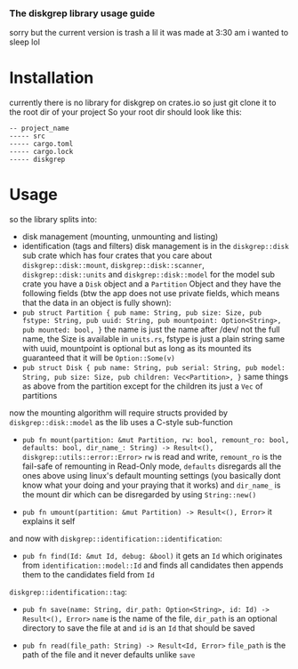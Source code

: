 ### The diskgrep library usage guide

sorry but the current version is trash a lil it was made at 3:30 am i wanted to sleep lol

# Installation
currently there is no library for diskgrep on crates.io so just git clone it to the root dir of your project
So your root dir should look like this:
```
-- project_name
----- src
----- cargo.toml
----- cargo.lock
----- diskgrep
```

# Usage
so the library splits into:
- disk management (mounting, unmounting and listing)
- identification (tags and filters)
disk management is in the `diskgrep::disk` sub crate which has four crates that you care about `diskgrep::disk::mount`, `diskgrep::disk::scanner`, `diskgrep::disk::units` and `diskgrep::disk::model`
for the model sub crate you have a `Disk` object and a `Partition` Object and they have the following fields (btw the app does not use private fields, which means that the data in an object is fully shown):
- `pub struct Partition {
    pub name: String,
    pub size: Size,
    pub fstype: String,
    pub uuid: String,
    pub mountpoint: Option<String>,
    pub mounted: bool,
}`
  the name is just the name after /dev/ not the full name, the Size is available in `units.rs`, fstype is just a plain string same with uuid, mountpoint is optional but as long as its mounted its guaranteed that it will be `Option::Some(v)`
- `pub struct Disk {
    pub name: String,
    pub serial: String,
    pub model: String,
    pub size: Size,
    pub children: Vec<Partition>,
}`
  same things as above from the partition except for the children its just a `Vec` of partitions

now the mounting algorithm will require structs provided by `diskgrep::disk::model` as the lib uses a C-style sub-function
- `pub fn mount(partition: &mut Partition, rw: bool, remount_ro: bool, defaults: bool, dir_name_: String) -> Result<(), diskgrep::utils::error::Error>`
`rw` is read and write, `remount_ro` is the fail-safe of remounting in Read-Only mode, `defaults` disregards all the ones above using linux's default mounting settings (you basically dont know what your doing and your praying that it works) and `dir_name_` is the mount dir which can be disregarded by using `String::new()`

- `pub fn umount(partition: &mut Partition) -> Result<(), Error>`
it explains it self

and now with `diskgrep::identification::identification`:
- `pub fn find(Id: &mut Id, debug: &bool)`
it gets an `Id` which originates from `identification::model::Id` and finds all candidates then appends them to the candidates field from `Id`

`diskgrep::identification::tag`:
- `pub fn save(name: String, dir_path: Option<String>, id: Id) -> Result<(), Error>`
`name` is the name of the file, `dir_path` is an optional directory to save the file at and `id` is an `Id` that should be saved

- `pub fn read(file_path: String) -> Result<Id, Error>`
`file_path` is the path of the file and it never defaults unlike `save`

